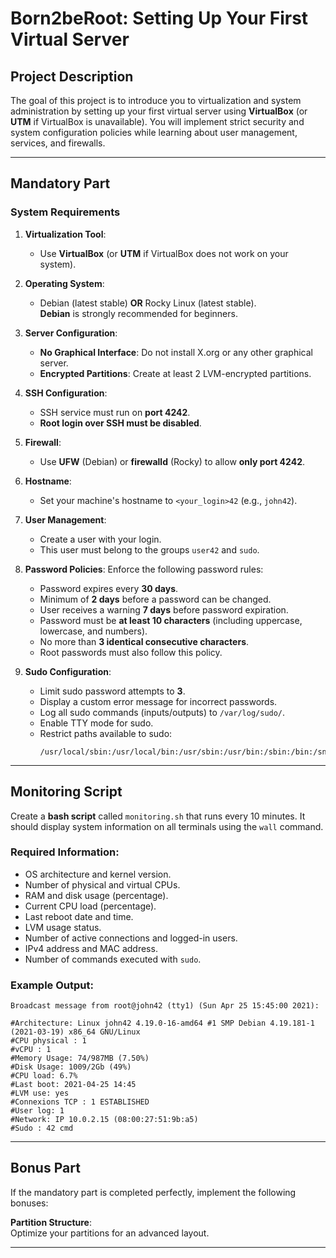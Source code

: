 
# **Born2beRoot: Setting Up Your First Virtual Server**

## **Project Description**
The goal of this project is to introduce you to virtualization and system administration by setting up your first virtual server using **VirtualBox** (or **UTM** if VirtualBox is unavailable). You will implement strict security and system configuration policies while learning about user management, services, and firewalls.

---

## **Mandatory Part**

### **System Requirements**

1. **Virtualization Tool**:
   - Use **VirtualBox** (or **UTM** if VirtualBox does not work on your system).

2. **Operating System**:
   - Debian (latest stable) **OR** Rocky Linux (latest stable).  
     **Debian** is strongly recommended for beginners.

3. **Server Configuration**:
   - **No Graphical Interface**: Do not install X.org or any other graphical server.
   - **Encrypted Partitions**: Create at least 2 LVM-encrypted partitions.

4. **SSH Configuration**:
   - SSH service must run on **port 4242**.
   - **Root login over SSH must be disabled**.

5. **Firewall**:
   - Use **UFW** (Debian) or **firewalld** (Rocky) to allow **only port 4242**.

6. **Hostname**:
   - Set your machine's hostname to `<your_login>42` (e.g., `john42`).

7. **User Management**:
   - Create a user with your login.  
   - This user must belong to the groups `user42` and `sudo`.

8. **Password Policies**:
   Enforce the following password rules:
   - Password expires every **30 days**.  
   - Minimum of **2 days** before a password can be changed.  
   - User receives a warning **7 days** before password expiration.  
   - Password must be **at least 10 characters** (including uppercase, lowercase, and numbers).  
   - No more than **3 identical consecutive characters**.  
   - Root passwords must also follow this policy.

9. **Sudo Configuration**:
   - Limit sudo password attempts to **3**.  
   - Display a custom error message for incorrect passwords.  
   - Log all sudo commands (inputs/outputs) to `/var/log/sudo/`.  
   - Enable TTY mode for sudo.  
   - Restrict paths available to sudo:
     ```
     /usr/local/sbin:/usr/local/bin:/usr/sbin:/usr/bin:/sbin:/bin:/snap/bin
     ```

---

## **Monitoring Script**

Create a **bash script** called `monitoring.sh` that runs every 10 minutes. It should display system information on all terminals using the `wall` command.

### **Required Information**:
- OS architecture and kernel version.  
- Number of physical and virtual CPUs.  
- RAM and disk usage (percentage).  
- Current CPU load (percentage).  
- Last reboot date and time.  
- LVM usage status.  
- Number of active connections and logged-in users.  
- IPv4 address and MAC address.  
- Number of commands executed with `sudo`.

### **Example Output**:
```
Broadcast message from root@john42 (tty1) (Sun Apr 25 15:45:00 2021):

#Architecture: Linux john42 4.19.0-16-amd64 #1 SMP Debian 4.19.181-1 (2021-03-19) x86_64 GNU/Linux
#CPU physical : 1
#vCPU : 1
#Memory Usage: 74/987MB (7.50%)
#Disk Usage: 1009/2Gb (49%)
#CPU load: 6.7%
#Last boot: 2021-04-25 14:45
#LVM use: yes
#Connexions TCP : 1 ESTABLISHED
#User log: 1
#Network: IP 10.0.2.15 (08:00:27:51:9b:a5)
#Sudo : 42 cmd
```

---

## **Bonus Part**

If the mandatory part is completed perfectly, implement the following bonuses:

 **Partition Structure**:  
   Optimize your partitions for an advanced layout.

---
